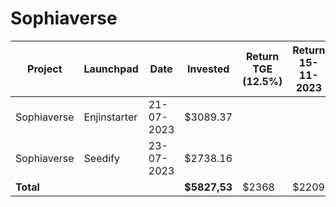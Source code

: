 # Sophiaverse



<table data-full-width="true"><thead><tr><th width="141">Project</th><th width="138">Launchpad</th><th width="132">Date</th><th width="133">Invested</th><th>Return TGE (12.5%)</th><th width="175">Return 15-11-2023</th><th>PNL</th></tr></thead><tbody><tr><td>Sophiaverse</td><td>Enjinstarter</td><td>21-07-2023</td><td>$3089.37</td><td></td><td></td><td></td></tr><tr><td>Sophiaverse</td><td>Seedify</td><td>23-07-2023</td><td>$2738.16</td><td></td><td></td><td></td></tr><tr><td><strong>Total</strong></td><td></td><td></td><td><strong>$5827,53</strong></td><td>$2368</td><td>$2209</td><td><mark style="color:red;">$4577</mark></td></tr></tbody></table>
